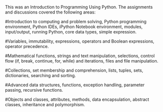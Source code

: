 This was an Introduction to Programming Using Python. The assignments and discussions covered the following areas:

#Introduction to computing and problem solving, Python programming environment, Python IDEs, iPython Notebook environment, modules, input/output, running Python, core data types, simple expression.

#Variables, immutability, expressions, operators and Boolean expressions, operator precedence. 

#Mathematical functions, strings and text manipulation, selections, control flow (if, break, continue, for, while) and iterations, files and file manipulation. 

#Collections, set membership and comprehension, lists, tuples, sets, dictionaries, searching and sorting. 

#Advanced data structures, functions, exception handling, parameter passing, recursive functions. 


#Objects and classes, attributes, methods, data encapsulation, abstract classes, inheritance and polymorphism. 

